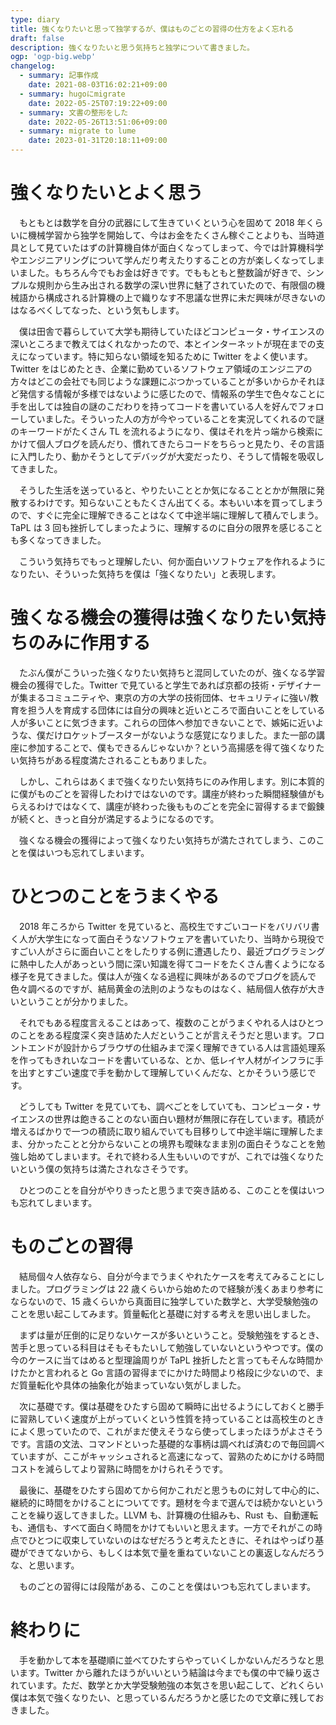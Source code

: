 ```yaml
---
type: diary
title: 強くなりたいと思って独学するが、僕はものごとの習得の仕方をよく忘れる
draft: false
description: 強くなりたいと思う気持ちと独学について書きました。
ogp: 'ogp-big.webp'
changelog:
  - summary: 記事作成
    date: 2021-08-03T16:02:21+09:00
  - summary: hugoにmigrate
    date: 2022-05-25T07:19:22+09:00
  - summary: 文書の整形をした
    date: 2022-05-26T13:51:06+09:00
  - summary: migrate to lume
    date: 2023-01-31T20:18:11+09:00
---
```


# 強くなりたいとよく思う

　もともとは数学を自分の武器にして生きていくという心を固めて 2018 年くらいに機械学習から独学を開始して、今はお金をたくさん稼ぐことよりも、当時道具として見ていたはずの計算機自体が面白くなってしまって、今では計算機科学やエンジニアリングについて学んだり考えたりすることの方が楽しくなってしまいました。もちろん今でもお金は好きです。でももともと整数論が好きで、シンプルな規則から生み出される数学の深い世界に魅了されていたので、有限個の機械語から構成される計算機の上で織りなす不思議な世界に未だ興味が尽きないのはなるべくしてなった、という気もします。

　僕は田舎で暮らしていて大学も期待していたほどコンピュータ・サイエンスの深いところまで教えてはくれなかったので、本とインターネットが現在までの支えになっています。特に知らない領域を知るために Twitter をよく使います。Twitter をはじめたとき、企業に勤めているソフトウェア領域のエンジニアの方々はどこの会社でも同じような課題にぶつかっていることが多いからかそれほど発信する情報が多様ではないように感じたので、情報系の学生で色々なことに手を出しては独自の謎のこだわりを持ってコードを書いている人を好んでフォローしていました。そういった人の方が今やっていることを実況してくれるので謎のキーワードがたくさん TL を流れるようになり、僕はそれを片っ端から検索にかけて個人ブログを読んだり、慣れてきたらコードをちらっと見たり、その言語に入門したり、動かそうとしてデバッグが大変だったり、そうして情報を吸収してきました。

　そうした生活を送っていると、やりたいこととか気になることとかが無限に発散するわけです。知らないこともたくさん出てくる。本もいい本を買ってしまうので、すぐに完全に理解できることはなくて中途半端に理解して積んでしまう。TaPL は 3 回も挫折してしまったように、理解するのに自分の限界を感じることも多くなってきました。

　こういう気持ちでもっと理解したい、何か面白いソフトウェアを作れるようになりたい、そういった気持ちを僕は「強くなりたい」と表現します。

# 強くなる機会の獲得は強くなりたい気持ちのみに作用する

　たぶん僕がこういった強くなりたい気持ちと混同していたのが、強くなる学習機会の獲得でした。Twitter で見ていると学生であれば京都の技術・デザイナーが集まるコミュニティや、東京の方の大学の技術団体、セキュリティに強い/教育を担う人を育成する団体には自分の興味と近いところで面白いことをしている人が多いことに気づきます。これらの団体へ参加できないことで、嫉妬に近いような、僕だけロケットブースターがないような感覚になりました。また一部の講座に参加することで、僕もできるんじゃないか？という高揚感を得て強くなりたい気持ちがある程度満たされることもありました。

　しかし、これらはあくまで強くなりたい気持ちにのみ作用します。別に本質的に僕がものごとを習得したわけではないのです。講座が終わった瞬間経験値がもらえるわけではなくて、講座が終わった後もものごとを完全に習得するまで鍛錬が続くと、きっと自分が満足するようになるのです。

　強くなる機会の獲得によって強くなりたい気持ちが満たされてしまう、このことを僕はいつも忘れてしまいます。

# ひとつのことをうまくやる

　2018 年ころから Twitter を見ていると、高校生ですごいコードをバリバリ書く人が大学生になって面白そうなソフトウェアを書いていたり、当時から現役ですごい人がさらに面白いことをしたりする例に遭遇したり、最近プログラミングに熱中した人があっという間に深い知識を得てコードをたくさん書くようになる様子を見てきました。僕は人が強くなる過程に興味があるのでブログを読んで色々調べるのですが、結局黄金の法則のようなものはなく、結局個人依存が大きいということが分かりました。

　それでもある程度言えることはあって、複数のことがうまくやれる人はひとつのことをある程度深く突き詰めた人だということが言えそうだと思います。フロントエンドが設計からブラウザの仕組みまで深く理解できている人は言語処理系を作ってもきれいなコードを書いているな、とか、低レイヤ人材がインフラに手を出すとすごい速度で手を動かして理解していくんだな、とかそういう感じです。

　どうしても Twitter を見ていても、調べごとをしていても、コンピュータ・サイエンスの世界は飽きることのない面白い題材が無限に存在しています。積読が増えるばかりで一つの積読に取り組んでいても目移りして中途半端に理解したまま、分かったことと分からないことの境界も曖昧なまま別の面白そうなことを勉強し始めてしまいます。それで終わる人生もいいのですが、これでは強くなりたいという僕の気持ちは満たされなさそうです。

　ひとつのことを自分がやりきったと思うまで突き詰める、このことを僕はいつも忘れてしまいます。

# ものごとの習得

　結局個々人依存なら、自分が今までうまくやれたケースを考えてみることにしました。プログラミングは 22 歳くらいから始めたので経験が浅くあまり参考にならないので、15 歳くらいから真面目に独学していた数学と、大学受験勉強のことを思い起こしてみます。質量転化と基礎に対する考えを思い出しました。

　まずは量が圧倒的に足りないケースが多いということ。受験勉強をするとき、苦手と思っている科目はそもそもたいして勉強していないというやつです。僕の今のケースに当てはめると型理論周りが TaPL 挫折したと言ってもそんな時間かけたかと言われると Go 言語の習得までにかけた時間より格段に少ないので、まだ質量転化や具体の抽象化が始まっていない気がしました。

　次に基礎です。僕は基礎をひたすら固めて瞬時に出せるようにしておくと勝手に習熟していく速度が上がっていくという性質を持っていることは高校生のときによく思っていたので、これがまだ使えそうなら使ってしまったほうがよさそうです。言語の文法、コマンドといった基礎的な事柄は調べれば済むので毎回調べていますが、ここがキャッシュされると高速になって、習熟のためにかける時間コストを減らしてより習熟に時間をかけられそうです。

　最後に、基礎をひたすら固めてから何かこれだと思うものに対して中心的に、継続的に時間をかけることについてです。題材を今まで選んでは続かないということを繰り返してきました。LLVM も、計算機の仕組みも、Rust も、自動運転も、通信も、すべて面白く時間をかけてもいいと思えます。一方でそれがこの時点でひとつに収束していないのはなぜだろうと考えたときに、それはやっぱり基礎ができてないから、もしくは本気で量を重ねていないことの裏返しなんだろうな、と思います。

　ものごとの習得には段階がある、このことを僕はいつも忘れてしまいます。

# 終わりに

　手を動かして本を基礎順に並べてひたすらやっていくしかないんだろうなと思います。Twitter から離れたほうがいいという結論は今までも僕の中で繰り返されています。ただ、数学とか大学受験勉強の本気さを思い起こして、どれくらい僕は本気で強くなりたい、と思っているんだろうかと感じたので文章に残しておきました。

